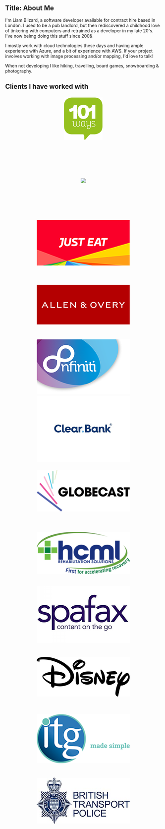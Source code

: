 Title: About Me
---
I'm Liam Blizard, a software developer available for contract hire based in London. I used to be a pub landlord, but then rediscovered a childhood love of tinkering with computers and retrained as a developer in my late 20's. I've now beimg doing this stuff since 200&

I mostly work with cloud technologies these days and having ample experience with Azure, and a bit of experience with AWS. If your project involves working with image processing and/or mapping, I'd love to talk!

When not developing I like hiking, travelling, board games, snowboarding & photography. 

<style>
    #client-list
    {
        display: grid;
        grid-gap: 30px;
        grid-row-gap: 50px;
        grid-template-columns: repeat(auto-fit, minmax(300px, 1fr));
        grid-auto-rows: 150px;
        grid-auto-flow: row dense;
    }

    .client
    {
        position: relative;
        display: flex;
        flex-direction: column;
        justify-content: center;
        align-items: center;
        box-sizing: border-box;
        //background: #0c9a9a;
        color: #fff;
        grid-column-start: auto;
        grid-row-start: auto;
        background-size: cover;
        background-position: center;
        //width :300px;
    }

    .client a
    {
        text-decoration : none;
        border-bottom: none;
    }

    .client a img{
        max-width:100%;
        max-height:100%;
    }
</style>

## Clients I have worked with

<div id="client-list">
    <div class="client"><a href="https://www.101ways.com/"><img src="images/site/101Ways.png"/></a></div>
    <div class="client"><a href="https://paypoint.com/"><img src="/images/site/paypoint.png"/></a></div>
    <div class="client"><a href="https://www.just-eat.co.uk"><img src="images/site/just-eat.png"/></a></div>
    <div class="client"><a href="http://www.allenovery.com"><img src="images/site/allen-overy.jpg"/></a></div>
    <div class="client"><a href="http://www.nfiniti.co"><img src="images/site/nfiniti.png"/></a></div>
    <div class="client"><a href="https://www.clear.bank"><img src="images/site/clearbank.png"/></a></div>
    <div class="client"><a href="https://www.globecast.com/"><img src="images/site/globecast.png"/></a></div>
    <div class="client"><a href="https://hcml.co.uk"><img src="images/site/hcml.png"/></a></div>
    <div class="client"><a href="https://www.spafax.com"><img src="images/site/spafax.png"/></a></div>
    <div class="client"><a href="https://disney.co.uk"><img src="images/site/disney.png"/></a></div>
    <div class="client"><a href="https://www.itg.co.uk"><img src="images/site/itg.png"/></a></div>
    <div class="client"><a href="http://www.btp.police.uk"><img src="images/site/btp.jpg"/></a></div>
</div>

